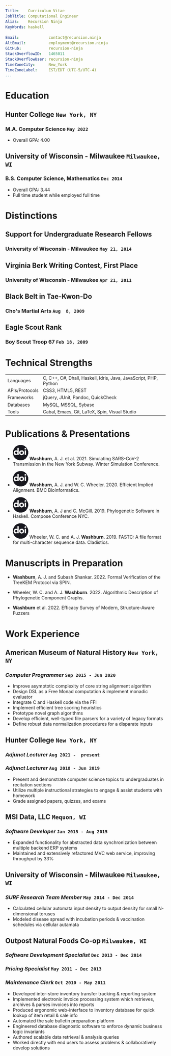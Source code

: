 ```yaml
---
Title:    Curriculum Vitae
JobTitle: Computational Engineer
Alias:    Recursion Ninja
KeyWords: haskell

Email:             contact@recursion.ninja
AltEmail:          employment@recursion.ninja
GitHub:            recursion-ninja
StackOverflowID:   1465011
StackOverflowUser: recursion-ninja
TimeZoneCity:      New_York
TimeZoneLabel:     EST/EDT (UTC-5/UTC-4)
...
```


# Education

## Hunter College `New York, NY`
### M.A. Computer Science `May 2022`

  - Overall GPA: 4.00

## University of Wisconsin - Milwaukee `Milwaukee, WI`
### B.S. Computer Science, Mathematics `Dec 2014`

  - Overall GPA: 3.44
  - Full time student while employed full time


# Distinctions

## Support for Undergraduate Research Fellows
### University of Wisconsin - Milwaukee `May 21, 2014`

## Virginia Berk Writing Contest, First Place
### University of Wisconsin - Milwaukee `Apr 21, 2011`

## Black Belt in Tae-Kwon-Do
### Cho's Martial Arts `Aug  8, 2009`

## Eagle Scout Rank
### Boy Scout Troop 67 `Feb 18, 2009`


# Technical Strengths

 |  |  |
 |:---------------|:-----------------------------------------------------------------------------|
 | Languages      | C, C++, C#, Dhall, Haskell, Idris, Java, JavaScript, PHP, Python |
 | APIs/Protocols | CSS3, HTML5, REST                             |
 | Frameworks     | jQuery, JUnit, Pandoc, QuickCheck             |
 | Databases      | MySQL, MSSQL, Sybase                          |
 | Tools          | Cabal, Emacs, Git, LaTeX, Spin, Visual Studio |


# Publications & Presentations

  - [![DOI][DOI-img]][DOI-3] **Washburn**, A. J. et al. 2021. Simulating SARS-CoV-2 Transmission in the New York Subway. Winter Simulation Conference.

  - [![DOI][DOI-img]][DOI-2] **Washburn**, A. J. and W. C. Wheeler. 2020. Efficient Implied Alignment. BMC Bioinformatics.

  - [![DOI][DOI-img]][DOI-1] **Washburn**, A. J and C. McGill. 2019. Phylogenetic Software in Haskell. Compose Conference NYC.

  - [![DOI][DOI-img]][DOI-0] Wheeler, W. C. and A. J. **Washburn**. 2019. FASTC: A file format for multi-character sequence data. Cladistics.

[DOI-img]: img/doi-logo.png
[DOI-3]:   https://meetings2.informs.org/wordpress/wsc2021/
[DOI-2]:   https://doi.org/10.1186/s12859-020-03595-2
[DOI-1]:   https://www.youtube.com/watch?v=ZaboF2eP_BY
[DOI-0]:   https://doi.org/10.1111/cla.12370

# Manuscripts in Preparation

  - **Washburn**, A. J. and Subash Shankar. 2022. Formal Verification of the TreeKEM Protocol via SPIN.

  - Wheeler, W. C. and A. J. **Washburn**. 2022. Algorithmic Description of Phylogenetic Component Graphs.

  - **Washburn** et al. 2022. Efficacy Survey of Modern, Structure-Aware Fuzzers


# **Work Experience**

## American Museum of Natural History `New York, NY`
### *Computer Programmer* `Sep 2015 - Jun 2020`

  - Improve asymptotic complexity of core string alignment algorithm
  - Design DSL as a Free Monad computation & implement monadic evaluator
  - Integrate C and Haskell code via the FFI
  - Implement efficient tree scoring heuristics
  - Prototype novel graph algorithms
  - Develop efficient, well-typed file parsers for a variety of legacy formats
  - Define robust data normalization procedures for a disparate inputs

## Hunter College `New York, NY`
### *Adjunct Lecturer* `Aug 2021 -  present`
### *Adjunct Lecturer* `Aug 2018 - Jun 2019`

  - Present and demonstrate computer science topics to undergraduates in recitation sections
  - Utilize multiple instructional strategies to engage \& assist students with homework
  - Grade assigned papers, quizzes, and exams

## MSI Data, LLC `Mequon, WI`
### *Software Developer* `Jan 2015 - Aug 2015`

  - Expanded functionality for abstracted data synchronization between multiple backend ERP systems
  - Maintained and extensively refactored MVC web service, improving throughput by 33%

## University of Wisconsin - Milwaukee `Milwaukee, WI`
### *SURF Research Team Member* `May 2014 - Dec 2014`

  - Calculated cellular automata input density to output density for small N-dimensional toruses
  - Modeled disease spread with incubation periods & vaccination schedules via cellular autamata

## Outpost Natural Foods Co-op `Milwaukee, WI`
### *Software Development Specialist* `Dec 2013 - Dec 2014`
### *Pricing Specialist* `May 2011 - Dec 2013`
### *Maintenance Clerk* `Oct 2010 - May 2011`

  - Developed inter-store inventory transfer tracking & reporting system
  - Implemented electronic invoice processing system which retrieves, archives & parses invoices into reports
  - Produced ergonomic web-interface to inventory database for quick lookup of item retail & sale info
  - Automated the sale bulletin preparation platform
  - Engineered database diagnostic software to enforce dynamic business logic invariants
  - Authored scalable data retrieval & analysis queries
  - Worked directly with end users to assess problems & collaboratively develop solutions
